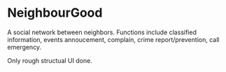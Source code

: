 # NeighbourGood

A social network between neighbors. Functions include classified information, events annoucement, complain, crime report/prevention, call emergency.

Only rough structual UI done.
